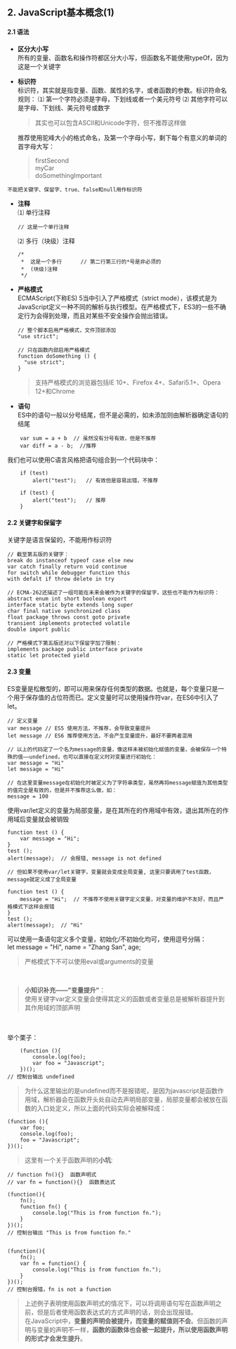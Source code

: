 ## 2. JavaScript基本概念(1)
#### 2.1 语法
- **区分大小写<br/>**
    所有的变量、函数名和操作符都区分大小写，但函数名不能使用typeOf，因为这是一个关键字
- **标识符<br/>**
    标识符，其实就是指变量、函数、属性的名字，或者函数的参数。标识符命名规则：
    ⑴ 第一个字符必须是字母，下划线或者一个美元符号
    ⑵ 其他字符可以是字母、下划线、美元符号或数字

    >   其实也可以包含ASCII和Unicode字符，但不推荐这样做

    推荐使用驼峰大小的格式命名，及第一个字母小写，剩下每个有意义的单词的首字母大写：
    > firstSecond<br/>
    > myCar<br/>
    > doSomethingImportant


```
不能把关键字、保留字、true、false和null用作标识符
```

- **注释<br/>**
    ⑴ 单行注释<br/>
    
    ```
    // 这是一个单行注释
    ```
     ⑵ 多行（块级）注释
     
    ```
    /*
     *  这是一个多行      // 第二行第三行的*号是非必须的
     *  (块级)注释
     */
    ```

- **严格模式<br/>**
    ECMAScript(下称ES) 5当中引入了严格模式（strict mode），该模式是为JavaScript定义一种不同的解析与执行模型。在严格模式下，ES3的一些不确定行为会得到处理，而且对某些不安全操作会抛出错误。
    
    ```
    // 整个脚本启用严格模式，文件顶部添加
    "use strict";
    ```
    
    ```
    // 只在函数内部启用严格模式
    function doSomething () {
      "use strict";
    }
    ```

    >    支持严格模式的浏览器包括IE 10+、Firefox 4+、Safari5.1+、Opera 12+和Chrome
    

- **语句<br/>**
    ES中的语句一般以分号结尾，但不是必需的，如未添加则由解析器确定语句的结尾


```
    var sum = a + b  // 虽然没有分号有效，但是不推荐
    var diff = a - b;  //推荐
```

我们也可以使用C语言风格把语句组合到一个代码块中：

```
    if (test)
        alert("test");   // 有效但是容易出错，不推荐
    
    if (test) {
        alert("test");   // 推荐
    }
```


#### 2.2 关键字和保留字
关键字是语言保留的，不能用作标识符

```
// 截至第五版的关键字：
break do instanceof typeof case else new
var catch finally return void continue
for switch while debugger function this
with defalt if throw delete in try
```

```
// ECMA-262还描述了一组可能在未来会被作为关键字的保留字，这些也不能作为标识符：
abstract enum int short boolean export
interface static byte extends long super
char final native synchronized class
float package throws const goto private
transient implements protected volatile
double import public
```

```
// 严格模式下第五版还对以下保留字加了限制：
implements package public interface private
static let protected yield
```

#### 2.3 变量
ES变量是松散型的，即可以用来保存任何类型的数据。也就是，每个变量只是一个用于保存值的占位符而已。定义变量时可以使用操作符var，在ES6中引入了let。

```
// 定义变量
var message // ES5 使用方法，不推荐，会导致变量提升
let message // ES6 推荐使用方法，不会产生变量提升，最好不要两者混用

// 以上的代码定了一个名为message的变量，像这样未被初始化赋值的变量，会被保存一个特殊的值——undefined，也可以直接在定义时对变量进行初始化：
var message = "Hi"
let message = "Hi"

// 在这里变量message在初始化时被定义为了字符串类型，虽然再将message赋值为其他类型的值完全是有效的，但是并不推荐这么做，如：
message = 100
```

使用var/let定义的变量为局部变量，是在其所在的作用域中有效，退出其所在的作用域后变量就会被销毁

```
function test () {
    var message = "Hi";
}
test ();
alert(message);  // 会报错, message is not defined

// 但如果不使用var/let关键字，变量就会变成全局变量, 这里只要调用了test函数，message就定义成了全局变量

function test () {
    message = "Hi";  // 不推荐不使用关键字定义变量，对变量的维护不友好，而且严格模式下这样会报错
}
test ();
alert(message);  // "Hi"
```
可以使用一条语句定义多个变量，初始化/不初始化均可，使用逗号分隔：<br />
let message = "Hi", name = "Zhang San", age;

> 严格模式下不可以使用eval或arguments的变量

<br />

> **小知识补充——"变量提升"**： <br />
使用关键字var定义变量会使得其定义的函数或者变量总是被解析器提升到其作用域的顶部声明
<br />
<br />
举个栗子：

```
    (function (){
        console.log(foo);
        var foo = "Javascript";
    })();
// 控制台输出 undefined
```

> 为什么这里输出的是undefined而不是报错呢，是因为javascript是函数作用域，解析器会在函数开头处自动去声明局部变量，局部变量都会被放在函数的入口处定义，所以上面的代码实际会被解释成：

```
(function (){
 	var foo;
    console.log(foo);
    foo = "Javascript";
})();
```
> 这里有一个关于函数声明的**小坑**:

```
// function fn(){}  函数声明式
// var fn = function(){}  函数表达式

(function(){
    fn();
    function fn() {
        console.log("This is from function fn.");
    }
})();
// 控制台输出 "This is from function fn."


(function(){
    fn();
    var fn = function() {
        console.log("This is from function fn.");
    }
})();
// 控制台报错，fn is not a function

```
> 上述例子表明使用函数声明式的情况下，可以将调用语句写在函数声明之前，但是后者使用函数表达式的方式声明的话，则会出现报错。<br />
在JavaScript中，**变量的声明会被提升，而变量的赋值则不会**。但函数的声明与变量的声明不一样，**函数的函数体也会被一起提升，所以使用函数声明的形式才会发生提升**。
<br />
<br />